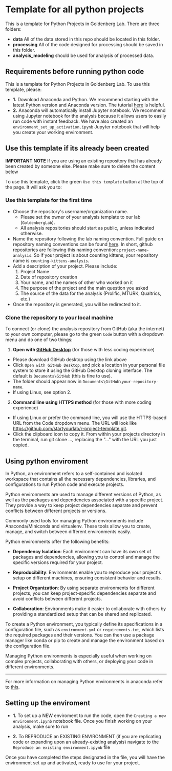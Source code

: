 # Template for all python projects 
This is a template for Python Projects in Goldenberg Lab. There are three folders: 

- **data** All of the data stored in this repo should be located in this folder.
- **processing** All of the code designed for processing should be saved in this folder. 
- **analysis_modeling** should be used for analysis of processed data. 

## Requirements before running python code
This is a template for Python Projects in Goldenberg Lab. To use this template, please:

- **1.** Download Anaconda and Python. We recommend starting with the latest Python version and Anaconda version. The tutorial [here](https://docs.jupyter.org/en/latest/install/notebook-classic.html) is helpful.
- **2.** Anaconda will automatically install Jupyter notebook. We recommend using Jupyter notebook for the analysis because it allows users to easily run code with instant feedback. We have also created an `environment_set_up_activation.ipynb` Jupyter notebook that will help you create your working environment.

## Use this template if its already been created 

**IMPORTANT NOTE** If you are using an existing repository that has already been created by someone else. Please make sure to delete the content below 

To use this template, click the green `Use this template` button at the top of the page. It will ask you to:

### Use this template for the first time 

- Choose the repository's username/organization name.
    - Please set the owner of your analysis template to our lab (`GoldenbergLab`).
    - All analysis repositories should start as public, unless indicated otherwise.
- Name the repository following the lab naming convention. Full guide on repository naming conventions can be found [here](https://github.com/GoldenbergLab/naming-conventions#repository-names). In short, github repositories are following this naming convention: `project-name-analysis`. So if your project is about counting kittens, your repository name is `counting-kittens-analysis`.
- Add a description of your project. Please include:
    1. Project Name
    2. Date of repository creation
    3. Your name, and the names of other who worked on it
    4. The purpose of the project and the main question you asked
    5. The source of the data for the analysis (Prolific, MTURK, Qualtrics, etc.)
- Once the repository is generated, you will be redirected to it.


### Clone the repository to your local machine

To connect (or clone) the analysis repository from GitHub (aka the internet) to your own computer, please go to the green `Code` button with a dropdown menu and do one of two things:

1. **Open with [GitHub Desktop](https://desktop.github.com/)** (for those with less coding experience)

- Please download GitHub desktop using the link above
- Click `Open with GitHub Desktop`, and pick a location in your personal file system to store it using the GitHub Desktop cloning interface. The default is `Documents\GitHub` (this is fine to use).
- The folder should appear now in `Documents\GitHub\your-repository-name`.
- If using Linux, see option 2.

2. **Command line using HTTPS method** (for those with more coding experience)

- If using Linux or prefer the command line, you will use the HTTPS-based URL from the Code dropdown menu. The URL will look like https://github.com/startyourlab/r-project-template.git.
- Click the clipboard icon to copy it. From within your projects directory in the terminal, run git clone ..., replacing the "..." with the URL you just copied.


## Using python enviroment

In Python, an environment refers to a self-contained and isolated workspace that contains all the necessary dependencies, libraries, and configurations to run Python code and execute projects.

Python environments are used to manage different versions of Python, as well as the packages and dependencies associated with a specific project. They provide a way to keep project dependencies separate and prevent conflicts between different projects or versions.

Commonly used tools for managing Python environments include Anaconda/Miniconda and virtualenv. These tools allow you to create, manage, and switch between different environments easily.

Python environments offer the following benefits:

- **Dependency Isolation**: Each environment can have its own set of packages and dependencies, allowing you to control and manage the specific versions required for your project.

- **Reproducibility**: Environments enable you to reproduce your project's setup on different machines, ensuring consistent behavior and results.

- **Project Organization**: By using separate environments for different projects, you can keep project-specific dependencies separate and avoid conflicts between different projects.

- **Collaboration**: Environments make it easier to collaborate with others by providing a standardized setup that can be shared and replicated.

To create a Python environment, you typically define its specifications in a configuration file, such as `environment.yml` or `requirements.txt`, which lists the required packages and their versions. You can then use a package manager like conda or pip to create and manage the environment based on the configuration file.

Managing Python environments is especially useful when working on complex projects, collaborating with others, or deploying your code in different environments.

---
For more information on managing Python environments in anaconda refer to [this](https://conda.io/projects/conda/en/latest/user-guide/tasks/manage-environments.html).

## Setting up the enviroment 

- **1.** To set up a NEW enviroment to run the code, open the `Creating a new environment.ipynb` notebook file. Once you finish working on your analysis, make sure to run 
   
- **2.** To REPRODUCE an EXISTING ENVIRONMENT (if you are replicating code or expanding upon an already-existing analysis) navigate to the `Reproduce an existing environment.ipynb` file

Once you have completed the steps designated in the file, you will have the environment set up and activated, ready to use for your project.
